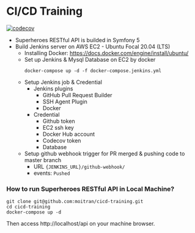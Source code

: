 # CI/CD Training

[![codecov](https://codecov.io/gh/moitran/cicd-training/branch/master/graph/badge.svg?token=LWXK4X2SVC)](https://codecov.io/gh/moitran/cicd-training)

* Superheroes RESTful API is builded in Symfony 5
* Build Jenkins server on AWS EC2 - Ubuntu Focal 20.04 (LTS)
    * Installing Docker: https://docs.docker.com/engine/install/ubuntu/
    * Set up Jenkins & Mysql Database on EC2 by docker
        ```
        docker-compose up -d -f docker-compose.jenkins.yml
        ```
    * Setup Jenkins job & Credential
        * Jenkins plugins
            * GitHub Pull Request Builder
            * SSH Agent Plugin
            * Docker
        * Credential
            * Github token
            * EC2 ssh key
            * Docker Hub account
            * Codecov token
            * Database
    * Setup github webhook trigger for PR merged & pushing code to master branch
        * URL `{JENKINS_URL}/github-webhook/`
        * events: `Pushed`

### How to run Superheroes RESTful API in Local Machine?
```
git clone git@github.com:moitran/cicd-training.git
cd cicd-training
docker-compose up -d
```

Then access http://localhost/api on your machine browser. 
